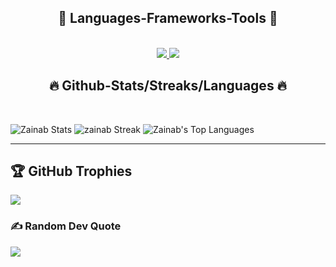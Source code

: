 <h2 align="center">🔧 Languages-Frameworks-Tools 🔧</h2>
</br>
<div align="center">
<a href="https://skillicons.dev">
  <img src="https://skillicons.dev/icons?i=cpp,html,css,java,python,&theme=dark "/>
  <img src="https://skillicons.dev/icons?i=git,github,mysql,eclipse,visualstudio,vscode,&theme=dark"/>
</a>
</div>

<h2 align="center">🔥 Github-Stats/Streaks/Languages 🔥</h2>
</br>

![Zainab Stats](https://github-readme-stats.vercel.app/api?username=zainab-ctrl&theme=merko&show_icons=true&hide_border=false&count_private=false) ![zainab Streak](https://github-readme-streak-stats.herokuapp.com/?user=zainab-ctrl&theme=merko&hide_border=false)
![Zainab's Top Languages](https://github-readme-stats.vercel.app/api/top-langs/?username=zainab-ctrl&theme=merko&show_icons=true&hide_border=false&layout=compact)
<hr/>

## 🏆 GitHub Trophies
![](https://github-profile-trophy.vercel.app/?username=zainab-ctrl&theme=algolia&no-frame=false&no-bg=true&margin-w=4)

### ✍️ Random Dev Quote
![](https://quotes-github-readme.vercel.app/api?type=horizontal&theme=gruvbox)


